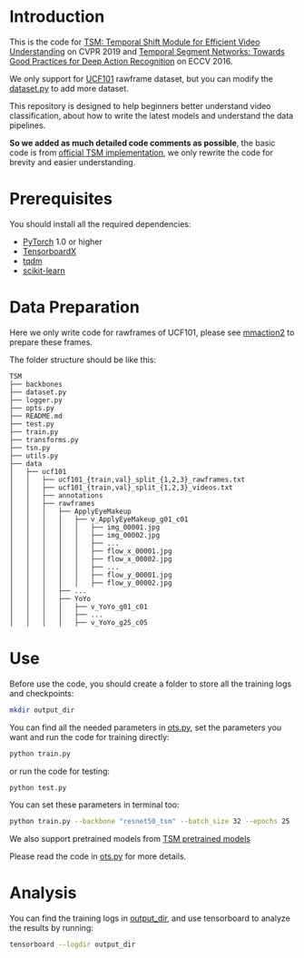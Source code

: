 # Introduction
This is the code for [TSM: Temporal Shift Module for Efficient Video Understanding](https://openaccess.thecvf.com/content_ICCV_2019/html/Lin_TSM_Temporal_Shift_Module_for_Efficient_Video_Understanding_ICCV_2019_paper.html) on CVPR 2019 and [Temporal Segment Networks: Towards Good Practices for Deep Action Recognition](https://arxiv.org/abs/1608.00859) on ECCV 2016.

We only support for [UCF101](https://www.crcv.ucf.edu/data/UCF101.php) rawframe dataset, but you can modify the [dataset.py](dataset.py) to add more dataset.

This repository is designed to help beginners better understand video classification, about how to write the latest models and understand the data pipelines.

**So we added as much detailed code comments as possible**, the basic code is from [official TSM implementation](https://github.com/mit-han-lab/temporal-shift-module), we only rewrite the code for brevity and easier understanding.

# Prerequisites
You should install all the required dependencies:
* [PyTorch](https://pytorch.org/) 1.0 or higher
* [TensorboardX](https://github.com/lanpa/tensorboardX)
* [tqdm](https://github.com/tqdm/tqdm)
* [scikit-learn](https://scikit-learn.org/stable/)

# Data Preparation
Here we only write code for rawframes of UCF101, please see [mmaction2](https://github.com/open-mmlab/mmaction2/blob/master/tools/data/ucf101/README.md) to prepare these frames.

The folder structure should be like this:
```
TSM
├── backbones
├── dataset.py
├── logger.py
├── opts.py
├── README.md
├── test.py
├── train.py
├── transforms.py
├── tsn.py
├── utils.py
├── data
│   ├── ucf101
│   │   ├── ucf101_{train,val}_split_{1,2,3}_rawframes.txt
│   │   ├── ucf101_{train,val}_split_{1,2,3}_videos.txt
│   │   ├── annotations
│   │   ├── rawframes
│   │   │   ├── ApplyEyeMakeup
│   │   │   │   ├── v_ApplyEyeMakeup_g01_c01
│   │   │   │   │   ├── img_00001.jpg
│   │   │   │   │   ├── img_00002.jpg
│   │   │   │   │   ├── ...
│   │   │   │   │   ├── flow_x_00001.jpg
│   │   │   │   │   ├── flow_x_00002.jpg
│   │   │   │   │   ├── ...
│   │   │   │   │   ├── flow_y_00001.jpg
│   │   │   │   │   ├── flow_y_00002.jpg
│   │   │   ├── ...
│   │   │   ├── YoYo
│   │   │   │   ├── v_YoYo_g01_c01
│   │   │   │   ├── ...
│   │   │   │   ├── v_YoYo_g25_c05

```

# Use
Before use the code, you should create a folder to store all the training logs and checkpoints:
```bash
mkdir output_dir
```

You can find all the needed parameters in [ots.py](opts.py), set the parameters you want and run the code for training directly:
```bash
python train.py
```
or run the code for testing:
```bash
python test.py
```
You can set these parameters in terminal too:
```bash
python train.py --backbone "resnet50_tsm" --batch_size 32 --epochs 25
```

We also support pretrained models from [TSM pretrained models](https://github.com/mit-han-lab/temporal-shift-module#pretrained-models)

Please read the code in [ots.py](opts.py) for more details.

# Analysis
You can find the training logs in [output_dir](output_dir/logs), and use tensorboard to analyze the results by running:
```bash
tensorboard --logdir output_dir
```